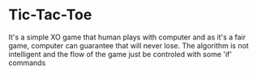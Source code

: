 # Tic-Tac-Toe
It's a simple XO game that human plays with computer and as it's a fair game, computer can guarantee that will never lose. The algorithm is not intelligent and the flow of the game just be controled with some 'if' commands
